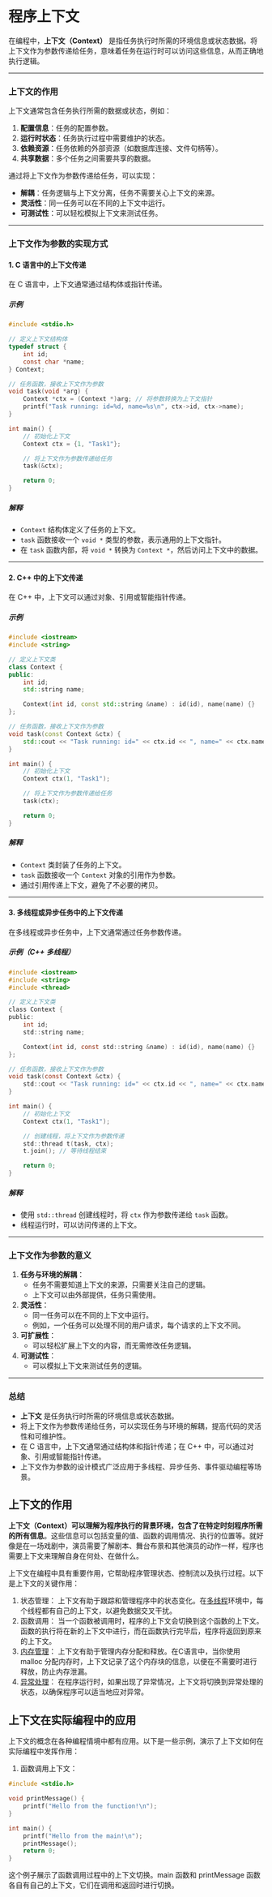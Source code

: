 # 程序上下文

在编程中，**上下文（Context）** 是指任务执行时所需的环境信息或状态数据。将上下文作为参数传递给任务，意味着任务在运行时可以访问这些信息，从而正确地执行逻辑。

------

### **上下文的作用**

上下文通常包含任务执行所需的数据或状态，例如：

1. **配置信息**：任务的配置参数。
2. **运行时状态**：任务执行过程中需要维护的状态。
3. **依赖资源**：任务依赖的外部资源（如数据库连接、文件句柄等）。
4. **共享数据**：多个任务之间需要共享的数据。

通过将上下文作为参数传递给任务，可以实现：

- **解耦**：任务逻辑与上下文分离，任务不需要关心上下文的来源。
- **灵活性**：同一任务可以在不同的上下文中运行。
- **可测试性**：可以轻松模拟上下文来测试任务。

------

### **上下文作为参数的实现方式**

#### 1. **C 语言中的上下文传递**

在 C 语言中，上下文通常通过结构体或指针传递。

##### 示例

```c
#include <stdio.h>

// 定义上下文结构体
typedef struct {
    int id;
    const char *name;
} Context;

// 任务函数，接收上下文作为参数
void task(void *arg) {
    Context *ctx = (Context *)arg; // 将参数转换为上下文指针
    printf("Task running: id=%d, name=%s\n", ctx->id, ctx->name);
}

int main() {
    // 初始化上下文
    Context ctx = {1, "Task1"};

    // 将上下文作为参数传递给任务
    task(&ctx);

    return 0;
}
```

##### 解释

- `Context` 结构体定义了任务的上下文。
- `task` 函数接收一个 `void *` 类型的参数，表示通用的上下文指针。
- 在 `task` 函数内部，将 `void *` 转换为 `Context *`，然后访问上下文中的数据。

------

#### 2. **C++ 中的上下文传递**

在 C++ 中，上下文可以通过对象、引用或智能指针传递。

##### 示例

```c++
#include <iostream>
#include <string>

// 定义上下文类
class Context {
public:
    int id;
    std::string name;

    Context(int id, const std::string &name) : id(id), name(name) {}
};

// 任务函数，接收上下文作为参数
void task(const Context &ctx) {
    std::cout << "Task running: id=" << ctx.id << ", name=" << ctx.name << std::endl;
}

int main() {
    // 初始化上下文
    Context ctx(1, "Task1");

    // 将上下文作为参数传递给任务
    task(ctx);

    return 0;
}
```

##### 解释

- `Context` 类封装了任务的上下文。
- `task` 函数接收一个 `Context` 对象的引用作为参数。
- 通过引用传递上下文，避免了不必要的拷贝。

------

#### 3. **多线程或异步任务中的上下文传递**

在多线程或异步任务中，上下文通常通过任务参数传递。

##### 示例（C++ 多线程）

```c
#include <iostream>
#include <string>
#include <thread>

// 定义上下文类
class Context {
public:
    int id;
    std::string name;

    Context(int id, const std::string &name) : id(id), name(name) {}
};

// 任务函数，接收上下文作为参数
void task(const Context &ctx) {
    std::cout << "Task running: id=" << ctx.id << ", name=" << ctx.name << std::endl;
}

int main() {
    // 初始化上下文
    Context ctx(1, "Task1");

    // 创建线程，将上下文作为参数传递
    std::thread t(task, ctx);
    t.join(); // 等待线程结束

    return 0;
}
```

##### 解释

- 使用 `std::thread` 创建线程时，将 `ctx` 作为参数传递给 `task` 函数。
- 线程运行时，可以访问传递的上下文。

------

### **上下文作为参数的意义**

1. **任务与环境的解耦**：
   - 任务不需要知道上下文的来源，只需要关注自己的逻辑。
   - 上下文可以由外部提供，任务只需使用。
2. **灵活性**：
   - 同一任务可以在不同的上下文中运行。
   - 例如，一个任务可以处理不同的用户请求，每个请求的上下文不同。
3. **可扩展性**：
   - 可以轻松扩展上下文的内容，而无需修改任务逻辑。
4. **可测试性**：
   - 可以模拟上下文来测试任务的逻辑。

------

### **总结**

- **上下文** 是任务执行时所需的环境信息或状态数据。
- 将上下文作为参数传递给任务，可以实现任务与环境的解耦，提高代码的灵活性和可维护性。
- 在 C 语言中，上下文通常通过结构体和指针传递；在 C++ 中，可以通过对象、引用或智能指针传递。
- 上下文作为参数的设计模式广泛应用于多线程、异步任务、事件驱动编程等场景。





## 上下文的作用

**上下文（Context）可以理解为程序执行的背景环境，包含了在特定时刻程序所需的所有信息**。这些信息可以包括变量的值、函数的调用情况、执行的位置等。就好像是在一场戏剧中，演员需要了解剧本、舞台布景和其他演员的动作一样，程序也需要上下文来理解自身在何处、在做什么。

上下文在编程中具有重要作用，它帮助程序管理状态、控制流以及执行过程。以下是上下文的关键作用：

1. 状态管理： 上下文有助于跟踪和管理程序中的状态变化。在[多线程](https://zhida.zhihu.com/search?content_id=232713786&content_type=Article&match_order=1&q=多线程&zd_token=eyJhbGciOiJIUzI1NiIsInR5cCI6IkpXVCJ9.eyJpc3MiOiJ6aGlkYV9zZXJ2ZXIiLCJleHAiOjE3NDA0NTQ3MzMsInEiOiLlpJrnur_nqIsiLCJ6aGlkYV9zb3VyY2UiOiJlbnRpdHkiLCJjb250ZW50X2lkIjoyMzI3MTM3ODYsImNvbnRlbnRfdHlwZSI6IkFydGljbGUiLCJtYXRjaF9vcmRlciI6MSwiemRfdG9rZW4iOm51bGx9.2FHxPWtlFh3JHhOlfApICX_ldIUwkq01OdbkVE_xNfM&zhida_source=entity)环境中，每个线程都有自己的上下文，以避免数据交叉干扰。
2. 函数调用： 当一个函数被调用时，程序的上下文会切换到这个函数的上下文。函数的执行将在新的上下文中进行，而在函数执行完毕后，程序将返回到原来的上下文。
3. [内存管理](https://zhida.zhihu.com/search?content_id=232713786&content_type=Article&match_order=1&q=内存管理&zd_token=eyJhbGciOiJIUzI1NiIsInR5cCI6IkpXVCJ9.eyJpc3MiOiJ6aGlkYV9zZXJ2ZXIiLCJleHAiOjE3NDA0NTQ3MzMsInEiOiLlhoXlrZjnrqHnkIYiLCJ6aGlkYV9zb3VyY2UiOiJlbnRpdHkiLCJjb250ZW50X2lkIjoyMzI3MTM3ODYsImNvbnRlbnRfdHlwZSI6IkFydGljbGUiLCJtYXRjaF9vcmRlciI6MSwiemRfdG9rZW4iOm51bGx9.5C_IxKwyY356iskNj4wImyVyeqB-agT5ftUT6P-_-Lk&zhida_source=entity)： 上下文有助于管理内存分配和释放。在C语言中，当你使用 malloc 分配内存时，上下文记录了这个内存块的信息，以便在不需要时进行释放，防止内存泄漏。
4. [异常处理](https://zhida.zhihu.com/search?content_id=232713786&content_type=Article&match_order=1&q=异常处理&zd_token=eyJhbGciOiJIUzI1NiIsInR5cCI6IkpXVCJ9.eyJpc3MiOiJ6aGlkYV9zZXJ2ZXIiLCJleHAiOjE3NDA0NTQ3MzMsInEiOiLlvILluLjlpITnkIYiLCJ6aGlkYV9zb3VyY2UiOiJlbnRpdHkiLCJjb250ZW50X2lkIjoyMzI3MTM3ODYsImNvbnRlbnRfdHlwZSI6IkFydGljbGUiLCJtYXRjaF9vcmRlciI6MSwiemRfdG9rZW4iOm51bGx9.pvtFGPRiS_XS1eFCmgsFiyueKQtI9P57uRW2dUsiBEU&zhida_source=entity)： 在程序运行时，如果出现了异常情况，上下文将切换到异常处理的状态，以确保程序可以适当地应对异常。

## 上下文在实际编程中的应用

上下文的概念在各种编程情境中都有应用。以下是一些示例，演示了上下文如何在实际编程中发挥作用：

1. 函数调用上下文：

```c++
#include <stdio.h>

void printMessage() {
    printf("Hello from the function!\n");
}

int main() {
    printf("Hello from the main!\n");
    printMessage();
    return 0;
}
```

这个例子展示了函数调用过程中的上下文切换。main 函数和 printMessage 函数各自有自己的上下文，它们在调用和返回时进行切换。















